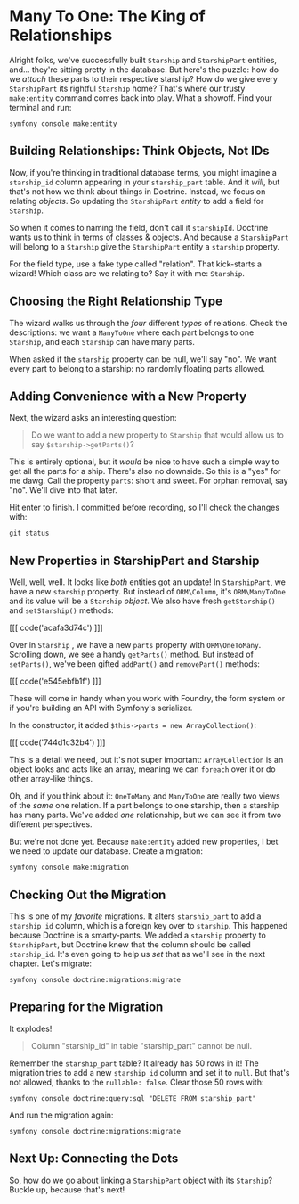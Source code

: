 # Many To One: The King of Relationships

Alright folks, we've successfully built `Starship` and `StarshipPart`
entities, and... they're sitting pretty in the database. But here's the
puzzle: how do we *attach* these parts to their respective
starship? How do we give every `StarshipPart` its rightful `Starship`
home? That's where our trusty `make:entity` command comes back into
play. What a showoff. Find your terminal and run:

```terminal
symfony console make:entity
```

## Building Relationships: Think Objects, Not IDs

Now, if you're thinking in traditional database terms, you might
imagine a `starship_id` column appearing in your `starship_part` table.
And it *will*, but that's not how we think about things in Doctrine.
Instead, we focus on relating *objects*. So updating the `StarshipPart`
*entity* to add a field for `Starship`.

So when it comes to naming the field, don't call it
`starshipId`. Doctrine wants us to think in terms of classes & objects.
And because a `StarshipPart` will belong to a `Starship`
give the `StarshipPart` entity a `starship` property. 

For the field type, use a fake type called "relation". That 
kick-starts a wizard! Which class are we relating to? 
Say it with me: `Starship`.

## Choosing the Right Relationship Type

The wizard walks us through the *four* different *types* of
relations. Check the descriptions: we want a `ManyToOne` 
where each part belongs to one `Starship`, and each `Starship`
can have many parts. 

When asked if the `starship` property can be null, we'll say "no". We
want every part to belong to a starship: no randomly floating parts allowed.

## Adding Convenience with a New Property

Next, the wizard asks an interesting question:

> Do we want to add a new property to `Starship` that would allow us
> to say `$starship->getParts()`?

This is entirely optional, but it *would* be nice to have such a simple way to get
all the parts for a ship. There's also no downside. So this is a "yes" for me dawg.
Call the property `parts`: short and sweet. For orphan removal, say "no". We'll dive
into that later. 

Hit enter to finish. I committed before recording, so I'll check the changes with:

```terminal
git status
```

## New Properties in StarshipPart and Starship

Well, well, well. It looks like *both* entities got an update! In `StarshipPart`,
we have a new `starship` property. But instead of `ORM\Column`, it's
`ORM\ManyToOne` and its value will be a `Starship` *object*. We also have
fresh `getStarship()` and `setStarship()` methods:

[[[ code('acafa3d74c') ]]]

Over in `Starship` , we have a new `parts` property with
`ORM\OneToMany`. Scrolling down, we see a handy `getParts()` method.
But instead of `setParts()`, we've been gifted `addPart()` and
`removePart()` methods:

[[[ code('e545ebfb1f') ]]]

These will come in handy when you work with Foundry, the form system or if you're
building an API with Symfony's serializer.

In the constructor, it added `$this->parts = new ArrayCollection()`:

[[[ code('744d1c32b4') ]]]

This is a detail we need, but it's not super important: `ArrayCollection` is
an object looks and acts like an array, meaning we can `foreach` over it
or do other array-like things.

Oh, and if you think about it: `OneToMany` and `ManyToOne` are really two views of
the *same* one relation. If a part belongs to one starship, then a starship
has many parts. We've added *one* relationship, but we can see it from two
different perspectives. 

But we're not done yet. Because `make:entity` added new properties, I bet we need
to update our database. Create a migration:

```terminal
symfony console make:migration
```

## Checking Out the Migration

This is one of my *favorite* migrations. It alters `starship_part` to add a `starship_id`
column, which is a foreign key over to `starship`. This happened because
Doctrine is a smarty-pants. We added a `starship` property to
`StarshipPart`, but Doctrine knew that the column should be called
`starship_id`. It's even going to help us *set* that as we'll see in the next
chapter. Let's migrate:

```terminal
symfony console doctrine:migrations:migrate
```

## Preparing for the Migration

It explodes!

> Column "starship_id" in table "starship_part" cannot be null.

Remember the `starship_part` table? It already has 50 rows in it!
The migration tries to add a new `starship_id` column and set it to `null`.
But that's not allowed, thanks to the `nullable: false`. Clear those 50 rows with:

```terminal
symfony console doctrine:query:sql "DELETE FROM starship_part"
```

And run the migration again:

```terminal-silent
symfony console doctrine:migrations:migrate
```

## Next Up: Connecting the Dots

So, how do we go about linking a `StarshipPart` object with its `Starship`?
Buckle up, because that's next!
